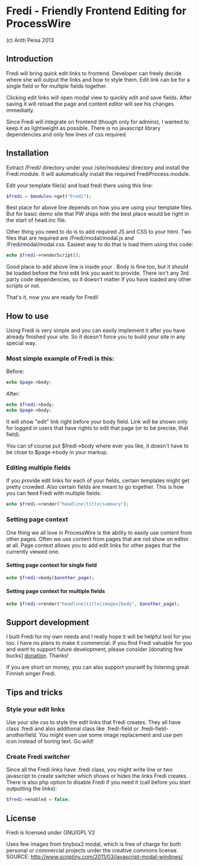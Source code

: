 
Fredi - Friendly Frontend Editing for ProcessWire
=================================================

(c) Antti Peisa 2013


Introduction
-------------------------------------------------

Fredi will bring quick edit links to frontend. Developer can freely decide where
she will output the links and how to style them. Edit link can be for a single field
or for multiple fields together.

Clicking edit links will open modal view to quickly edit and save fields. After
saving it will reload the page and content editor will see his changes immediatly.

Since Fredi will integrate on frontend (though only for admins), I wanted to keep it
as lightweight as possible. There is no javascript library dependencies and only few
lines of css required.


Installation
-------------------------------------------------

Extract /Fredi/ directory under your /site/modules/ directory and install the
Fredi.module. It will automatically install the required FrediProcess.module.

Edit your template file(s) and load fredi there using this line:

```php
$fredi = $modules->get("Fredi");
```

Best place for above line depends on how you are using your template files. But
for basic demo site that PW ships with the best place would be right in the start
of head.inc file.

Other thing you need to do is to add required JS and CSS to your html. Two files that
are required are /Fredi/modal/modal.js and /Fredi/modal/modal.css. Easiest way to do
that is load them using this code:

```php
echo $fredi->renderScript();
```

Good place to add above line is inside your <head></head>. Body is fine too, but it
should be loaded before the first edit link you want to provide. There isn't any 3rd
party code dependencies, so it doesn't matter if you have loaded any other scripts or
not.

That's it, now you are ready for Fredi!


How to use
-------------------------------------------------

Using Fredi is very simple and you can easily implement it after you have already
finished your site. So it doesn't force you to build your site in any special way.


### Most simple example of Fredi is this:

Before:
```php
echo $page->body;
```

After:
```php
echo $fredi->body;
echo $page->body;
```

It will show "edit" link right before your body field. Link will be shown only for
logged in users that have rights to edit that page (or to be precise, that field).

You can of course put $fredi->body where ever you like, it doesn't have to be close
to $page->body in your markup.


### Editing multiple fields

If you provide edit links for each of your fields, certain templates might get pretty
crowded. Also certain fields are meant to go together. This is how you can feed Fredi
with multiple fields:

```php
echo $fredi->render("headline|title|summary");
```


### Setting page context

One thing we all love in ProcessWire is the ability to easily use content from other
pages. Often we use content from pages that are not show on editor at all. Page context
allows you to add edit links for other pages that the currently viewed one.


#### Setting page context for single field

```php
echo $fredi->body($another_page);
```


#### Setting page context for multiple fields

```php
echo $fredi->render("headline|title|images|body", $another_page);
```


Support development
-------------------------------------------------

I built Fredi for my own needs and I really hope it will be helpful tool for you too.
I have no plans to make it commercial. If you find Fredi valuable for you and want to
support future development, please consider [donating few bucks] [donation]. Thanks!

[donation]: https://www.paypal.com/cgi-bin/webscr?cmd=_s-xclick&hosted_button_id=9NQMHQE84QF22

If you are short on money, you can also support yourself by listening great Finnish singer
Fredi.


Tips and tricks
-------------------------------------------------

### Style your edit links

Use your site css to style the edit links that Fredi creates. They all have class .fredi
and also additional class like .fredi-field or .fredi-field-anotherfield. You might even
use some image replacement and use pen icon instead of boring text. Go wild!

### Create Fredi switcher

Since all the Fredi links have .fredi class, you might write line or two javascript to
create switcher which shows or hides the links Fredi creates. There is also php option
to disable Fredi if you need it (call before you start outputting the links):

```php
$fredi->enabled = false;
```


License
-------------------------------------------------

Fredi is licensed under GNU/GPL V2

Uses few images from tinybox2 modal, which is free of charge for both personal or
commercial projects under the creative commons license.
SOURCE: http://www.scriptiny.com/2011/03/javascript-modal-windows/